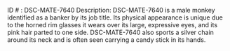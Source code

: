 ID # : DSC-MATE-7640
Description: DSC-MATE-7640 is a male monkey identified as a banker by its job title. Its physical appearance is unique due to the horned rim glasses it wears over its large, expressive eyes, and its pink hair parted to one side. DSC-MATE-7640 also sports a silver chain around its neck and is often seen carrying a candy stick in its hands.